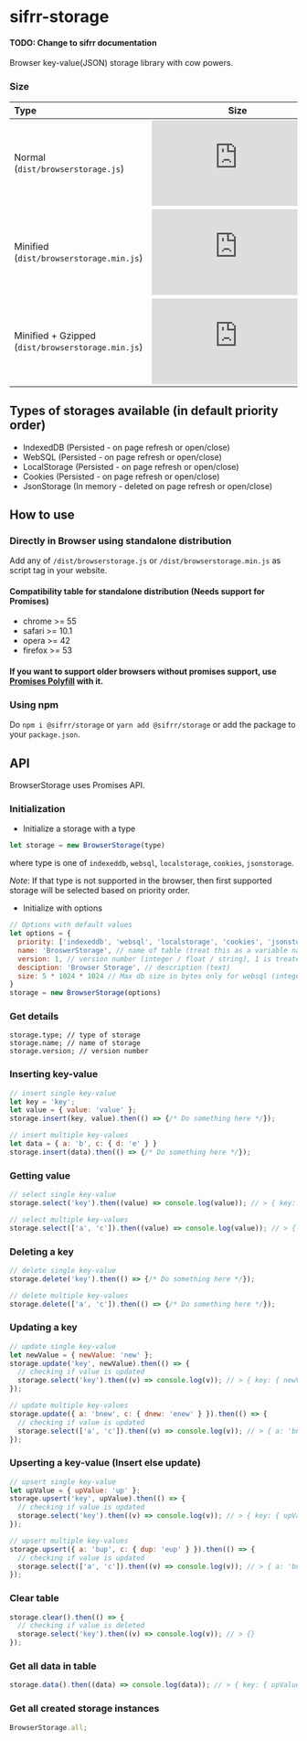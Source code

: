 # sifrr-storage
#### TODO: Change to sifrr documentation

Browser key-value(JSON) storage library with cow powers.

### Size
| Type | Size     |
| :------------ | :------------: |
| Normal (`dist/browserstorage.js`)       | [![Normal](https://img.badgesize.io/sifrr/sifrr/master/packages/browser/sifrr-storage/dist/browserstorage.js?maxAge=600)](https://github.com/sifrr/sifrr/blob/master/packages/browser/sifrr-storage/dist/browserstorage.js) |
| Minified (`dist/browserstorage.min.js`) | [![Minified](https://img.badgesize.io/sifrr/sifrr/master/packages/browser/sifrr-storage/dist/browserstorage.min.js?maxAge=600)](https://github.com/sifrr/sifrr/blob/master/packages/browser/sifrr-storage/dist/browserstorage.min.js) |
| Minified + Gzipped (`dist/browserstorage.min.js`) | [![Minified + Gzipped](https://img.badgesize.io/sifrr/sifrr/master/packages/browser/sifrr-storage/dist/browserstorage.min.js?compression=gzip&maxAge=600)](https://github.com/sifrr/sifrr/blob/master/packages/browser/sifrr-storage/dist/browserstorage.min.js) |

## Types of storages available (in default priority order)
- IndexedDB (Persisted - on page refresh or open/close)
- WebSQL (Persisted - on page refresh or open/close)
- LocalStorage (Persisted - on page refresh or open/close)
- Cookies (Persisted - on page refresh or open/close)
- JsonStorage (In memory - deleted on page refresh or open/close)

## How to use
### Directly in Browser using standalone distribution
Add any of `/dist/browserstorage.js` or `/dist/browserstorage.min.js` as script tag in your website.

#### Compatibility table for standalone distribution (Needs support for Promises)
- chrome >= 55
- safari >= 10.1
- opera >= 42
- firefox >= 53

#### If you want to support older browsers without promises support, use [Promises Polyfill](https://github.com/stefanpenner/es6-promise) with it.

### Using npm
Do `npm i @sifrr/storage` or `yarn add @sifrr/storage` or add the package to your `package.json`.

## API

BrowserStorage uses Promises API.

### Initialization

- Initialize a storage with a type
```js
let storage = new BrowserStorage(type)
```
where type is one of `indexeddb`, `websql`, `localstorage`, `cookies`, `jsonstorage`.

*Note*: If that type is not supported in the browser, then first supported storage will be selected based on priority order.

- Initialize with options
```js
// Options with default values
let options = {
  priority: ['indexeddb', 'websql', 'localstorage', 'cookies', 'jsonstorage'], // Priority Array of type of storages to use
  name: 'BroswerStorage', // name of table (treat this as a variable name, i.e. no Spaces or special characters allowed)
  version: 1, // version number (integer / float / string), 1 is treated same as '1'
  desciption: 'Browser Storage', // description (text)
  size: 5 * 1024 * 1024 // Max db size in bytes only for websql (integer)
}
storage = new BrowserStorage(options)
```

### Get details
```
storage.type; // type of storage
storage.name; // name of storage
storage.version; // version number
```

### Inserting key-value
```js
// insert single key-value
let key = 'key';
let value = { value: 'value' };
storage.insert(key, value).then(() => {/* Do something here */});

// insert multiple key-values
let data = { a: 'b', c: { d: 'e' } }
storage.insert(data).then(() => {/* Do something here */});
```

### Getting value
```js
// select single key-value
storage.select('key').then((value) => console.log(value)); // > { key: { value: 'value' } }

// select multiple key-values
storage.select(['a', 'c']).then((value) => console.log(value)); // > { a: 'b', c: { d: 'e' } }
```

### Deleting a key
```js
// delete single key-value
storage.delete('key').then(() => {/* Do something here */});

// delete multiple key-values
storage.delete(['a', 'c']).then(() => {/* Do something here */});
```

### Updating a key
```js
// update single key-value
let newValue = { newValue: 'new' };
storage.update('key', newValue).then(() => {
  // checking if value is updated
  storage.select('key').then((v) => console.log(v)); // > { key: { newValue: 'new' } }
});

// update multiple key-values
storage.update({ a: 'bnew', c: { dnew: 'enew' } }).then(() => {
  // checking if value is updated
  storage.select(['a', 'c']).then((v) => console.log(v)); // > { a: 'bnew', c: { dnew: 'enew' } }
});
```

### Upserting a key-value (Insert else update)
```js
// upsert single key-value
let upValue = { upValue: 'up' };
storage.upsert('key', upValue).then(() => {
  // checking if value is updated
  storage.select('key').then((v) => console.log(v)); // > { key: { upValue: 'up' } }
});

// upsert multiple key-values
storage.upsert({ a: 'bup', c: { dup: 'eup' } }).then(() => {
  // checking if value is updated
  storage.select(['a', 'c']).then((v) => console.log(v)); // > { a: 'bup', c: { dup: 'eup' } }
});
```

### Clear table
```js
storage.clear().then(() => {
  // checking if value is deleted
  storage.select('key').then((v) => console.log(v)); // > {}
});
```

### Get all data in table
```js
storage.data().then((data) => console.log(data)); // > { key: { upValue: 'up' }, a: 'bup', c: { dup: 'eup' } }
```

### Get all created storage instances
```js
BrowserStorage.all;
```
